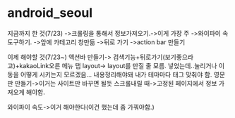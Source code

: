 # android_seoul
지금까지 한 것(7/23)
->크롤링을 통해서 정보가져오기.->이게 가장 주
->와이파이 속도구하기.
->앞에 카테고리 창만듦
->뒤로 가기
->action bar 만들기


이제 해야할 것(7/23~)
액션바 만들기-> 검색기능+뒤로가기(보기좋으라고)+kakaoLink오른 메뉴 탭
layout-> layout를 만질 줄 모름. 넣었는데..눌리거나 이동을 어떻게 시키는지 모르겠음...
내용정리해야돼 내가 테마마다 태그 맞춰야 함.
영문판 만들기->이거는 사이트만 바꾸면 될듯
스크롤내릴 때->고정된 페이지에서 정보 가져오게 해야함.

와이파이 속도->이거 해야한다(이건 했는데 좀 가꿔야함.)



